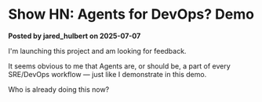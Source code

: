 # Show HN: Agents for DevOps? Demo

**Posted by jared_hulbert on 2025-07-07**

I'm launching this project and am looking for feedback.

It seems obvious to me that Agents are, or should be, a part of every SRE/DevOps workflow — just like I demonstrate in this demo.

Who is already doing this now?
